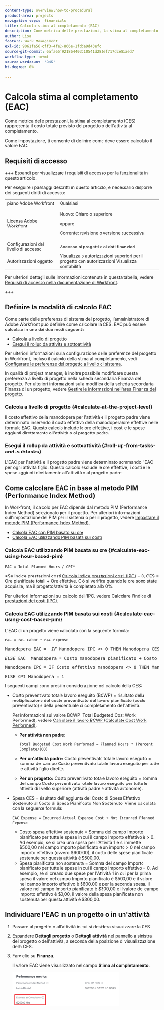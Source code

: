 ```yaml
---
content-type: overview;how-to-procedural
product-area: projects
navigation-topic: financials
title: Calcola stima al completamento (EAC)
description: Come metrica delle prestazioni, la stima al completamento (CES) rappresenta il costo totale previsto del progetto o dell'attività al completamento.
author: Lisa
feature: Work Management
exl-id: 9061fa56-cff3-4fe2-866e-1fdda9d43efc
source-git-commit: 6afa65f921864403c10541d283ef717dce81aed7
workflow-type: tm+mt
source-wordcount: '845'
ht-degree: 0%

---
```


# Calcola stima al completamento (EAC)

<!--
<p data-mc-conditions="QuicksilverOrClassic.Draft mode">(NOTE: Linked to the product. Do not change link!) </p>
-->

Come metrica delle prestazioni, la stima al completamento (CES) rappresenta il costo totale previsto del progetto o dell&#39;attività al completamento.

Come impostazione, ti consente di definire come deve essere calcolato il valore EAC. 

## Requisiti di accesso

+++ Espandi per visualizzare i requisiti di accesso per la funzionalità in questo articolo.

Per eseguire i passaggi descritti in questo articolo, è necessario disporre dei seguenti diritti di accesso:

<table style="table-layout:auto"> 
 <col> 
 <col> 
 <tbody> 
  <tr> 
   <td role="rowheader">piano Adobe Workfront</td> 
   <td>Qualsiasi</td> 
  </tr> 
  <tr> 
   <td role="rowheader">Licenza Adobe Workfront</td> 
   <td>
   <p>Nuovo: Chiaro o superiore</p>
   <p>oppure</p>
   <p>Corrente: revisione o versione successiva</p></td>  
  </tr> 
  <tr> 
   <td role="rowheader">Configurazioni del livello di accesso</td> 
   <td>Accesso ai progetti e ai dati finanziari</td> 
  </tr> 
  <tr> 
   <td role="rowheader">Autorizzazioni oggetto</td> 
   <td>Visualizza o autorizzazioni superiori per il progetto con autorizzazioni Visualizza contabilità</td> 
  </tr> 
 </tbody> 
</table>

Per ulteriori dettagli sulle informazioni contenute in questa tabella, vedere [Requisiti di accesso nella documentazione di Workfront](/help/quicksilver/administration-and-setup/add-users/access-levels-and-object-permissions/access-level-requirements-in-documentation.md).

+++

## Definire la modalità di calcolo EAC

Come parte delle preferenze di sistema del progetto, l’amministratore di Adobe Workfront può definire come calcolare la CES. EAC può essere calcolato in uno dei due modi seguenti:

* [Calcola a livello di progetto](#calculate-at-the-project-level)
* [Esegui il rollup da attività e sottoattività](#roll-up-from-tasks-and-subtasks)

Per ulteriori informazioni sulla configurazione delle preferenze del progetto in Workfront, incluso il calcolo della stima al completamento, vedi [Configurare le preferenze del progetto a livello di sistema](../../../administration-and-setup/set-up-workfront/configure-system-defaults/set-project-preferences.md).

In qualità di project manager, è inoltre possibile modificare questa preferenza a livello di progetto nella scheda secondaria Finanza del progetto. Per ulteriori informazioni sulla modifica della scheda secondaria Finanza di un progetto, vedere [Gestire le informazioni nell&#39;area Finanza del progetto](../../../manage-work/projects/project-finances/manage-project-finance-area.md).

### Calcola a livello di progetto {#calculate-at-the-project-level}

Il costo effettivo della manodopera per l&#39;attività e il progetto padre viene determinato inserendo il costo effettivo della manodopera/ore effettive nelle formule EAC. Questo calcolo include le ore effettive, i costi e le spese aggiunti direttamente all&#39;attività o al progetto padre.

### Esegui il rollup da attività e sottoattività {#roll-up-from-tasks-and-subtasks}

L&#39;EAC per l&#39;attività e il progetto padre viene determinato sommando l&#39;EAC per ogni attività figlio. Questo calcolo esclude le ore effettive, i costi e le spese aggiunti direttamente all&#39;attività o al progetto padre.

## Come calcolare EAC in base al metodo PIM (Performance Index Method)

In Workfront, il calcolo per EAC dipende dal metodo PIM (Performance Index Method) selezionato per il progetto. Per ulteriori informazioni sull&#39;impostazione del PIM per il sistema o per il progetto, vedere [Impostare il metodo PIM (Performance Index Method)](../../../manage-work/projects/project-finances/set-pim.md).

* [Calcola EAC con PIM basato su ore](#calculate-eac-using-hour-based-pim)
* [Calcola EAC utilizzando PIM basata sui costi](#calculate-eac-using-cost-based-pim)

### Calcola EAC utilizzando PIM basata su ore {#calculate-eac-using-hour-based-pim}

```
EAC = Total Planned Hours / CPI*
```

&#42;Se Indice prestazioni costi [Calcola indice prestazioni costi (IPC)](../../../manage-work/projects/project-finances/calculate-cpi.md) = 0, CES = Ore pianificate totali + Ore effettive. Ciò si verifica quando le ore sono state acquisite, ma il progetto/attività è completato allo 0%.

Per ulteriori informazioni sul calcolo dell&#39;IPC, vedere [Calcolare l&#39;indice di prestazioni dei costi (IPC)](../../../manage-work/projects/project-finances/calculate-cpi.md).

### Calcola EAC utilizzando PIM basata sui costi {#calculate-eac-using-cost-based-pim}

L’EAC di un progetto viene calcolato con la seguente formula:

```
EAC = EAC Labor + EAC Expense 
```

<pre>Manodopera EAC =  <em>IF</em> Manodopera IPC &lt;&gt; 0 THEN Manodopera CES = Costo manodopera pianificata / Manodopera IPC</pre><pre><em>ELSE</em> EAC  Manodopera = Costo manodopera pianificato + Costo manodopera effettivo</pre><pre>Manodopera IPC = IF Costo effettivo manodopera &lt;&gt; 0 THEN Manodopera IPC = TotalBudgetedCostWorkPerformed / Costo effettivo manodopera</pre><pre>ELSE CPI Manodopera = 1 </pre>I seguenti campi sono presi in considerazione nel calcolo della CES:

* Costo preventivato totale lavoro eseguito (BCWP) = risultato della moltiplicazione del costo preventivato del lavoro pianificato (costo preventivato) e della percentuale di completamento dell&#39;attività.

  Per informazioni sul valore BCWP (Total Budgeted Cost Work Performed), vedere [Calcolare il lavoro BCWP (Calculate Cost Work Performed)](../../../manage-work/projects/project-finances/calculate-bcwp.md).

   * **Per attività non padre:**

     ```
     Total Budgeted Cost Work Performed = Planned Hours * (Percent Complete/100)
     ```

   * **Per un&#39;attività padre:**
Costo preventivato totale lavoro eseguito = somma del campo Costo preventivato totale lavoro eseguito per tutte le attività figlio dirette.

   * **Per un progetto:**
Costo preventivato totale lavoro eseguito = somma del campo Costo preventivato totale lavoro eseguito per tutte le attività di livello superiore (attività padre e attività autonome). 

* Spesa CES = risultato dell&#39;aggiunta del Costo di Spesa Effettivo Sostenuto al Costo di Spesa Pianificato Non Sostenuto. Viene calcolata con la seguente formula:

  ```
  EAC Expense = Incurred Actual Expense Cost + Not Incurred Planned Expense
  ```

   * Costo spesa effettivo sostenuto = Somma del campo Importo pianificato per tutte le spese in cui il campo Importo effettivo è > 0. Ad esempio, se si crea una spesa per l&#39;Attività 1 e si immette $500,00 nel campo Importo pianificato e un importo > 0 nel campo Importo effettivo (ovvero $600,00), il costo delle spese pianificate sostenute per questa attività è $500,00.
   * Spesa pianificata non sostenuta = Somma del campo Importo pianificato per tutte le spese in cui il campo Importo effettivo = 0. Ad esempio, se si creano due spese per l&#39;Attività 1 in cui per la prima spesa il valore nel campo Importo pianificato è $500,00 e il valore nel campo Importo effettivo è $600,00 e per la seconda spesa, il valore nel campo Importo pianificato è $300,00 e il valore del campo Importo effettivo è $0,00, il valore della spesa pianificata non sostenuta per questa attività è $300,00. 

## Individuare l&#39;EAC in un progetto o in un&#39;attività

1. Passare al progetto o all&#39;attività in cui si desidera visualizzare la CES.
1. Espandere **Dettagli progetto** o **Dettagli attività** nel pannello a sinistra del progetto o dell&#39;attività, a seconda della posizione di visualizzazione della CES.

1. Fare clic su **Finanza**. 

   Il valore EAC viene visualizzato nel campo **Stima al completamento**.

   ![](assets/eac-highlighted-on-project-350x112.png)
